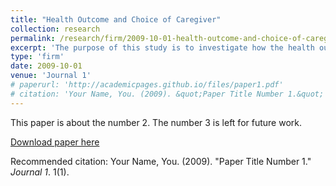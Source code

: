 ```yaml
---
title: "Health Outcome and Choice of Caregiver"
collection: research
permalink: /research/firm/2009-10-01-health-outcome-and-choice-of-caregiver
excerpt: 'The purpose of this study is to investigate how the health outcomes of older adults are influenced by their choice of caregivers. Using data from the Taiwan Longitudinal Study on Aging (TLSA), we analyze the relationship between caregivers and older adults' health outcomes. Specifically, we describe the choice of caregivers and older adults' respective health outcomes for the caregivers. We also employ the instrument of caregiver reform to estimate the potential changes in health outcomes. This study provides insights into the impact of caregivers on the health of older adults, which can inform policies and interventions aimed at improving the health and well-being of older adults.'
type: 'firm'
date: 2009-10-01
venue: 'Journal 1'
# paperurl: 'http://academicpages.github.io/files/paper1.pdf'
# citation: 'Your Name, You. (2009). &quot;Paper Title Number 1.&quot; <i>Journal 1</i>. 1(1).'
---
```

This paper is about the number 2. The number 3 is left for future work.

[Download paper here](http://academicpages.github.io/files/paper1.pdf)

Recommended citation: Your Name, You. (2009). "Paper Title Number 1." <i>Journal 1</i>. 1(1).